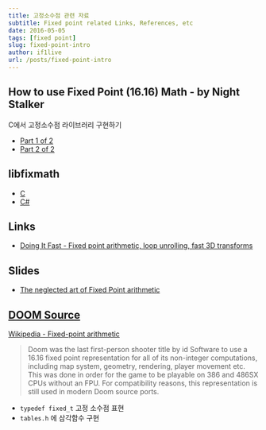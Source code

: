 ```yaml
---
title: 고정소수점 관련 자료
subtitle: Fixed point related Links, References, etc
date: 2016-05-05
tags: [fixed point]
slug: fixed-point-intro
author: if1live
url: /posts/fixed-point-intro
---
```


## How to use Fixed Point (16.16) Math - by Night Stalker
C에서 고정소수점 라이브러리 구현하기

* [Part 1 of 2](http://netwinder.osuosl.org/pub/netwinder/docs/nw/fix1FAQ.html)
* [Part 2 of 2](http://netwinder.osuosl.org/pub/netwinder/docs/nw/fix2FAQ.html)


## libfixmath

* [C](https://code.google.com/archive/p/libfixmath/)
* [C#](https://bitbucket.org/se5a/fixmath.net)

## Links

* [Doing It Fast - Fixed point arithmetic, loop unrolling, fast 3D transforms](http://gameprogrammer.com/4-fixed.html)

## Slides

* [The neglected art of Fixed Point arithmetic](http://jet.ro/files/The_neglected_art_of_Fixed_Point_arithmetic_20060913.pdf)

## [DOOM Source](https://github.com/id-Software/DOOM)
[Wikipedia - Fixed-point arithmetic](https://en.wikipedia.org/wiki/Fixed-point_arithmetic)

> Doom was the last first-person shooter title by id Software
> to use a 16.16 fixed point representation for all of its non-integer computations,
> including map system, geometry, rendering, player movement etc.
> This was done in order for the game to be playable on 386 and 486SX CPUs without an FPU.
> For compatibility reasons, this representation is still used in modern Doom source ports.

* `typedef fixed_t` 고정 소수점 표현
* `tables.h` 에 삼각함수 구현
